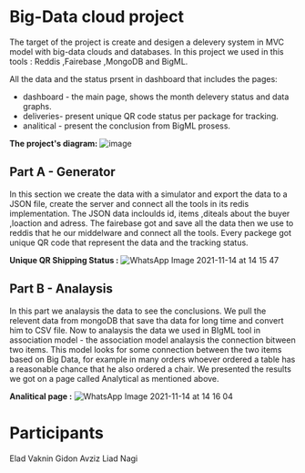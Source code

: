 # Big-Data cloud project
The target of the project is create and desigen a delevery system in MVC model with big-data clouds and databases.
In this project  we used in this tools : Reddis ,Fairebase ,MongoDB and BigML.

All the data and the status prsent in dashboard that includes the pages:
* dashboard - the main page, shows the month delevery status and data graphs.
* deliveries- present unique QR code status per package for tracking.
* analitical - present the conclusion from BigML prosess.

**The project's diagram:**
![image](https://user-images.githubusercontent.com/74238558/141679522-b6630606-affd-4698-b5c7-2f020fd53295.png)




## Part  A - Generator 
In this section we create the data with a simulator and export the data to a JSON file, create the server and connect all the tools in its redis implementation.
The JSON data incloulds id, items ,diteals about the buyer ,loaction and adress.
The fairebase got and save all the data then we use to reddis that he our middelware and connect all the tools.
Every packege got unique QR code that represent the data and the tracking status.

**Unique QR Shipping Status :**
![WhatsApp Image 2021-11-14 at 14 15 47](https://user-images.githubusercontent.com/74238558/141680652-6ae029fc-8935-4e5c-8c9c-4c454b2adc1a.jpeg)

 
## Part B - Analaysis 
In this part we analaysis the data to see the conclusions.
We pull the relevent data from mongoDB that save tha data for long time and convert him to CSV file.
Now to analaysis the data we used in BIgML tool in association model - 
the association model analaysis the connection bitween two items.
This model looks for some connection between the two items based on Big Data, for example in many orders whoever ordered a table has a reasonable chance that he also ordered a chair.
We presented the results we got on a page called Analytical as mentioned above.

**Analitical page :**
![WhatsApp Image 2021-11-14 at 14 16 04](https://user-images.githubusercontent.com/74238558/141680747-84930083-97fb-4cf7-8d35-a77f49c18261.jpeg)


# Participants
Elad Vaknin
Gidon Avziz
Liad Nagi
